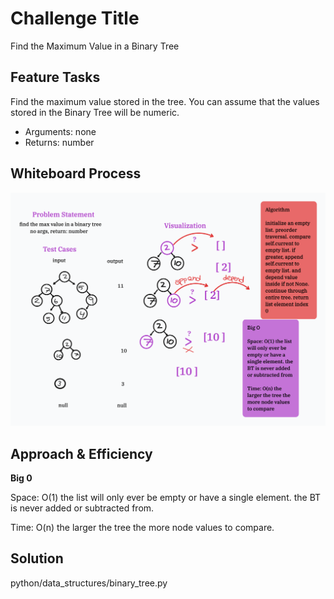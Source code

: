 # Challenge Title

Find the Maximum Value in a Binary Tree

## Feature Tasks

Find the maximum value stored in the tree. You can assume that the values stored in the Binary Tree will be numeric.

- Arguments: none
- Returns: number

## Whiteboard Process

![Whiteboard](/python/docs/tree_max/WBCC16BinaryTreeMax.png)

## Approach & Efficiency

**Big 0**

Space: O(1) the list will only ever be empty or have a single element. the BT is never added or subtracted from.

Time: O(n) the larger the tree the more node values to compare.

## Solution

python/data_structures/binary_tree.py
